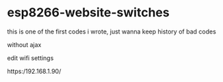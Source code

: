 # esp8266-website-switches

this is one of the first codes i wrote, just wanna keep history of bad codes

without ajax

edit wifi settings

https:/192.168.1.90/
